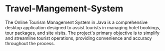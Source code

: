 # Travel-Mangement-System
The Online Tourism Management System in Java is a comprehensive desktop application designed to assist tourists in managing hotel bookings, tour packages, and site visits. The project's primary objective is to simplify and streamline tourist operations, providing convenience and accuracy throughout the process.
